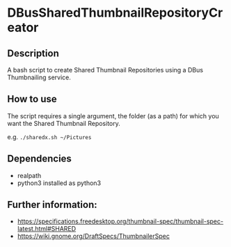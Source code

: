 # DBusSharedThumbnailRepositoryCreator

## Description
A bash script to create Shared Thumbnail Repositories using a DBus Thumbnailing service.

## How to use
The script requires a single argument, the folder (as a path) for which you want the Shared Thumbnail Repository.

e.g. `./sharedx.sh ~/Pictures`

## Dependencies
- realpath
- python3 installed as python3

## Further information:
- https://specifications.freedesktop.org/thumbnail-spec/thumbnail-spec-latest.html#SHARED
- https://wiki.gnome.org/DraftSpecs/ThumbnailerSpec
